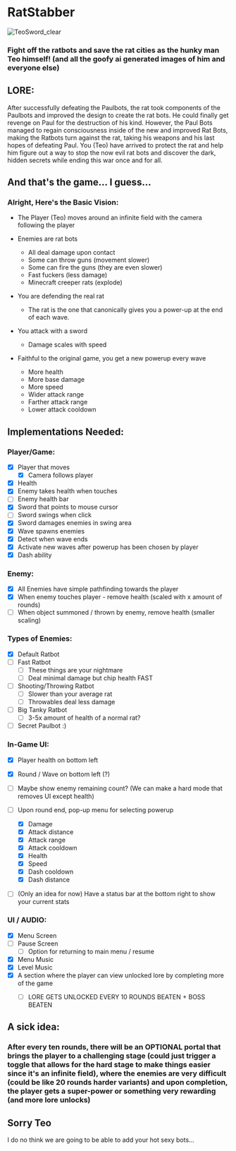 # RatStabber

![TeoSword_clear](https://github.com/user-attachments/assets/5cc699a3-c4a2-47c5-9d7f-10f8546ad48f)

### Fight off the ratbots and save the rat cities as the hunky man Teo himself! (and all the goofy ai generated images of him and everyone else)


## LORE:
After successfully defeating the Paulbots, the rat took components of the Paulbots and improved the design to create the rat bots. He could finally get revenge on Paul for the destruction of his kind. However, the Paul Bots managed to regain consciousness inside of the new and improved Rat Bots, making the Ratbots turn against the rat, taking his weapons and his last hopes of defeating Paul. You (Teo) have arrived to protect the rat and help him figure out a way to stop the now evil rat bots and discover the dark, hidden secrets while ending this war once and for all.





























## And that's the game... I guess...

### Alright, Here's the Basic Vision:

- The Player (Teo) moves around an infinite field with the camera following the player
- Enemies are rat bots
    - All deal damage upon contact
    - Some can throw guns (movement slower)
    - Some can fire the guns (they are even slower)
    - Fast fuckers (less damage)
    - Minecraft creeper rats (explode)
      
- You are defending the real rat
    - The rat is the one that canonically gives you a power-up at the end of each wave.
- You attack with a sword
    - Damage scales with speed
      
- Faithful to the original game, you get a new powerup every wave
    - More health
    - More base damage
    - More speed
    - Wider attack range
    - Farther attack range
    - Lower attack cooldown 



## Implementations Needed:

### Player/Game:
- [x] Player that moves
    - [x] Camera follows player
- [x] Health
- [x] Enemy takes health when touches
- [ ] Enemy health bar
- [x] Sword that points to mouse cursor
- [ ] Sword swings when click
- [x] Sword damages enemies in swing area
- [x] Wave spawns enemies
- [x] Detect when wave ends
- [x] Activate new waves after powerup has been chosen by player
- [x] Dash ability

### Enemy:
- [x] All Enemies have simple pathfinding towards the player
- [x] When enemy touches player - remove health (scaled with x amount of rounds)
- [ ] When object summoned / thrown by enemy, remove health (smaller scaling)

### Types of Enemies:
- [x] Default Ratbot
- [ ] Fast Ratbot
    - [ ] These things are your nightmare
    - [ ] Deal minimal damage but chip health FAST 
- [ ] Shooting/Throwing Ratbot
    - [ ] Slower than your average rat
    - [ ] Throwables deal less damage 
- [ ] Big Tanky Ratbot
    - [ ] 3-5x amount of health of a normal rat? 
- [ ]  Secret Paulbot :)

### In-Game UI:
- [x] Player health on bottom left
- [x] Round / Wave on bottom left (?)
- [ ] Maybe show enemy remaining count? (We can make a hard mode that removes UI except health)
- [ ] Upon round end, pop-up menu for selecting powerup
    - [x] Damage
    - [x] Attack distance
    - [x] Attack range
    - [x] Attack cooldown
    - [x] Health
    - [x] Speed
    - [x] Dash cooldown
    - [x] Dash distance
     
- [ ] (Only an idea for now) Have a status bar at the bottom right to show your current stats 


### UI / AUDIO:
- [x] Menu Screen
- [ ] Pause Screen
    - [ ] Option for returning to main menu / resume
- [x] Menu Music
- [x] Level Music
- [x] A section where the player can view unlocked lore by completing more of the game
    - [ ] LORE GETS UNLOCKED EVERY 10 ROUNDS BEATEN + BOSS BEATEN






## A sick idea:
### After every ten rounds, there will be an OPTIONAL portal that brings the player to a challenging stage (could just trigger a toggle that allows for the hard stage to make things easier since it's an infinite field), where the enemies are very difficult (could be like 20 rounds harder variants) and upon completion, the player gets a super-power or something very rewarding (and more lore unlocks)



## Sorry Teo
I do no think we are going to be able to add your hot sexy bots...
